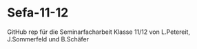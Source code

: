 # Sefa-11-12

GitHub rep für die Seminarfacharbeit Klasse 11/12 von L.Petereit, J.Sommerfeld und B.Schäfer
